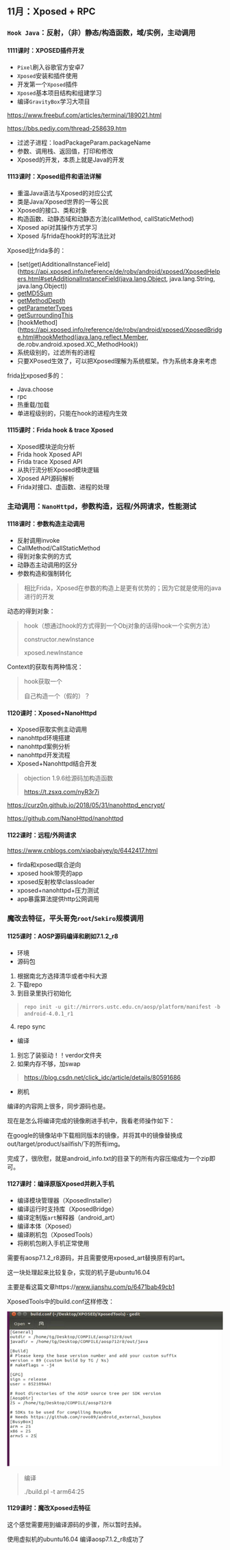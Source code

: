 ## 11月：Xposed + RPC

### `Hook Java`：反射，（非）静态/构造函数，域/实例，主动调用

#### 1111课时：XPOSED插件开发

- `Pixel`刷入谷歌官方安卓7
- `Xposed`安装和插件使用
- 开发第一个`Xposed`插件
- `Xposed`基本项目结构和组建学习
- 编译`GravityBox`学习大项目

https://www.freebuf.com/articles/terminal/189021.html

https://bbs.pediy.com/thread-258639.htm

- 过滤子进程：loadPackageParam.packageName
- 参数、调用栈、返回值，打印和修改
- Xposed的开发，本质上就是Java的开发

#### 1113课时：Xposed组件和语法详解

- 重温Java语法与Xposed的对应公式
- 类是Java/Xposed世界的一等公民
- Xposed的接口、类和对象
- 构造函数、动静态域和动静态方法(callMethod, callStaticMethod)
- Xposed api对其操作方式学习
- Xposed 与frida在hook时的写法比对

Xposed比frida多的：

- [set(get)AdditionalInstanceField](https://api.xposed.info/reference/de/robv/android/xposed/XposedHelpers.html#setAdditionalInstanceField(java.lang.Object, java.lang.String, java.lang.Object))
- [getMD5Sum](https://api.xposed.info/reference/de/robv/android/xposed/XposedHelpers.html#getMD5Sum(java.lang.String))
- [getMethodDepth](https://api.xposed.info/reference/de/robv/android/xposed/XposedHelpers.html#getMethodDepth(java.lang.String))
- [getParameterTypes](https://api.xposed.info/reference/de/robv/android/xposed/XposedHelpers.html#getParameterTypes(java.lang.Object...))
- [getSurroundingThis](https://api.xposed.info/reference/de/robv/android/xposed/XposedHelpers.html#getSurroundingThis(java.lang.Object))
- [hookMethod](https://api.xposed.info/reference/de/robv/android/xposed/XposedBridge.html#hookMethod(java.lang.reflect.Member, de.robv.android.xposed.XC_MethodHook))
- 系统级别的，过滤所有的进程
- 只要XPosed生效了，可以把Xposed理解为系统框架。作为系统本身来考虑

frida比xposed多的：

- Java.choose
- rpc
- 热重载/加载
- 单进程级别的，只能在hook的进程内生效

#### 1115课时：Frida hook & trace Xposed

- Xposed模块逆向分析 
- Frida hook Xposed API
- Frida trace Xposed API
- 从执行流分析Xposed模块逻辑
- Xposed API源码解析
- Frida对接口、虚函数、进程的处理

### 主动调用：`NanoHttpd`，参数构造，远程/外网请求，性能测试

#### 1118课时：参数构造主动调用

- 反射调用invoke
- CallMethod/CallStaticMethod
- 得到对象实例的方式
- 动静态主动调用的区分
- 参数构造和强制转化

> 相比Frida，Xposed在参数的构造上是更有优势的；因为它就是使用的java进行的开发

动态的得到对象：

>hook（想通过hook的方式得到一个Obj对象的话得hook一个实例方法）
>
>constructor.newInstance
>
>xposed.newInstance

Context的获取有两种情况：

> hook获取一个
>
> 自己构造一个（假的）？

#### 1120课时：Xposed+NanoHttpd

- Xposed获取实例主动调用
- nanohttpd环境搭建
- nanohttpd案例分析
- nanohttpd开发流程
- Xposed+Nanohttpd结合开发

> objection 1.9.6给源码加构造函数
>
> https://t.zsxq.com/nyR3r7i

https://curz0n.github.io/2018/05/31/nanohttpd_encrypt/

https://github.com/NanoHttpd/nanohttpd

#### 1122课时：远程/外网请求

https://www.cnblogs.com/xiaobaiyey/p/6442417.html

- firda和xposed联合逆向
- xposed hook带壳的app
- xposed反射枚举classloader
- xposed+nanohttpd+压力测试
- app暴露算法提供http公网调用

### 魔改去特征，平头哥免`root`/`Sekiro`规模调用

#### 1125课时：AOSP源码编译和刷如7.1.2_r8

- 环境
- 源码包

1. 根据南北方选择清华或者中科大源
2. 下载repo
3. 到目录里执行初始化

> ```
> repo init -u git://mirrors.ustc.edu.cn/aosp/platform/manifest -b android-4.0.1_r1
> ```

4. repo sync

- 编译

1. 别忘了装驱动！！verdor文件夹
2. 如果内存不够，加swap

> https://blog.csdn.net/click_idc/article/details/80591686

- 刷机

编译的内容网上很多，同步源码也是。

现在是怎么将编译完成的镜像刷进手机中，我看老师操作如下：

在google的镜像站中下载相同版本的镜像，并将其中的镜像替换成out/target/product/sailfish/下的所有img。

完成了，很欣慰，就是android_info.txt的目录下的所有内容压缩成为一个zip即可。

#### 1127课时：编译原版Xposed并刷入手机

- 编译模块管理器（XposedInstaller）
- 编译运行时支持库（XposedBridge）
- 编译定制版`art`解释器（android_art）
- 编译本体（Xposed）
- 编译刷机包（XposedTools）
- 将刷机包刷入手机正常使用

需要有aosp7.1.2_r8源码，并且需要使用xposed_art替换原有的art。

这一块处理起来比较复杂，实现的机子是ubuntu16.04

主要是看这篇文章https://www.jianshu.com/p/6471bab49cb1

XposedTools中的build.conf这样修改：

![](../image/506.png)

> 编译
>
> ./build.pl -t arm64:25

#### 1129课时：魔改Xposed去特征

这个感觉需要用到编译源码的步骤，所以暂时去掉。

使用虚拟机的ubuntu16.04 编译aosp7.1.2_r8成功了